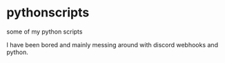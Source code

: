 # pythonscripts
some of my python scripts


I have been bored and mainly messing around with discord webhooks and python.


